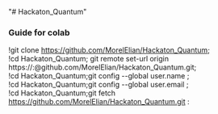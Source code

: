 "# Hackaton_Quantum" 
### Guide for colab
!git clone https://github.com/MorelElian/Hackaton_Quantum;  
!cd Hackaton_Quantum; git remote set-url origin https://<tonNomBigDive>:<tontokenLaPilch>@github.com/MorelElian/Hackaton_Quantum.git;  
!cd Hackaton_Quantum;git config --global user.name <ton user name la navarre>;  
!cd Hackaton_Quantum;git config --global user.email <ton adresse mail gerviv>;  
!cd Hackaton_Quantum;git fetch https://github.com/MorelElian/Hackaton_Quantum.git <branche remote>:<branche locale>  